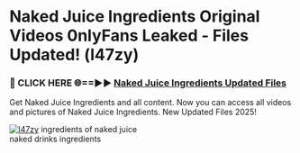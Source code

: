 # Naked Juice Ingredients Original Videos 0nlyFans Leaked - Files Updated! (l47zy)

<h3>🔴 CLICK HERE 🌐==►► <a href="https://tinyurl.com/yckcrads" rel="nofollow">Naked Juice Ingredients Updated Files</a></h3>

Get Naked Juice Ingredients and all content. Now you can access all videos and pictures of Naked Juice Ingredients. New Updated Files 2025!

[![l47zy](https://i.imgur.com/hpKpOFt.gif)](https://tinyurl.com/yckcrads)
ingredients of naked juice<br>
naked drinks ingredients